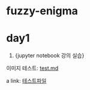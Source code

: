 # fuzzy-enigma

# day1


1. {jupyter notebook 강의 실습}

이미지 테스트: [test.md](test.md)

a link:
<a href='test.md'> 테스트파일
